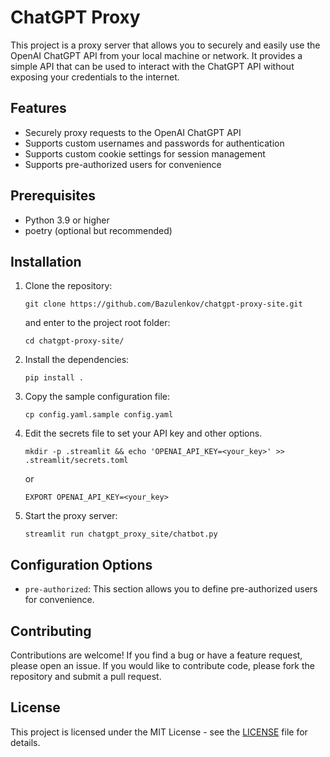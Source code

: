 # ChatGPT Proxy

This project is a proxy server that allows you to securely and easily use the OpenAI ChatGPT API from your local machine or network. It provides a simple API that can be used to interact with the ChatGPT API without exposing your credentials to the internet.

## Features

- Securely proxy requests to the OpenAI ChatGPT API
- Supports custom usernames and passwords for authentication
- Supports custom cookie settings for session management
- Supports pre-authorized users for convenience

## Prerequisites

- Python 3.9 or higher
- poetry (optional but recommended)

## Installation

1. Clone the repository:

   ```shell
   git clone https://github.com/Bazulenkov/chatgpt-proxy-site.git
   ```

   and enter to the project root folder:

   ```shell
   cd chatgpt-proxy-site/
   ```
2. Install the dependencies:

   ```shell
   pip install .
   ```

3. Copy the sample configuration file:

   ```shell
   cp config.yaml.sample config.yaml
   ```

4. Edit the secrets file to set your API key and other options.

   ```shell
   mkdir -p .streamlit && echo 'OPENAI_API_KEY=<your_key>' >> .streamlit/secrets.toml
   ```

   or 

   ```shell
   EXPORT OPENAI_API_KEY=<your_key>
   ```
   
5. Start the proxy server:

   ```shell
   streamlit run chatgpt_proxy_site/chatbot.py
   ```

## Configuration Options

- `pre-authorized`: This section allows you to define pre-authorized users for convenience.

## Contributing

Contributions are welcome! If you find a bug or have a feature request, please open an issue. If you would like to contribute code, please fork the repository and submit a pull request.

## License

This project is licensed under the MIT License - see the [LICENSE](LICENSE) file for details.